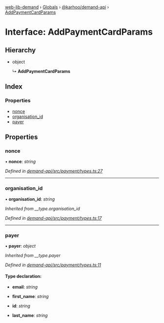[web-lib-demand](../README.md) › [Globals](../globals.md) › [@karhoo/demand-api](../modules/_karhoo_demand_api.md) › [AddPaymentCardParams](_karhoo_demand_api.addpaymentcardparams.md)

# Interface: AddPaymentCardParams

## Hierarchy

* object

  ↳ **AddPaymentCardParams**

## Index

### Properties

* [nonce](_karhoo_demand_api.addpaymentcardparams.md#nonce)
* [organisation_id](_karhoo_demand_api.addpaymentcardparams.md#organisation_id)
* [payer](_karhoo_demand_api.addpaymentcardparams.md#payer)

## Properties

###  nonce

• **nonce**: *string*

*Defined in [demand-api/src/payment/types.ts:27](https://github.com/karhoo/web-lib-demand/blob/f775a07/packages/demand-api/src/payment/types.ts#L27)*

___

###  organisation_id

• **organisation_id**: *string*

*Inherited from __type.organisation_id*

*Defined in [demand-api/src/payment/types.ts:17](https://github.com/karhoo/web-lib-demand/blob/f775a07/packages/demand-api/src/payment/types.ts#L17)*

___

###  payer

• **payer**: *object*

*Inherited from __type.payer*

*Defined in [demand-api/src/payment/types.ts:11](https://github.com/karhoo/web-lib-demand/blob/f775a07/packages/demand-api/src/payment/types.ts#L11)*

#### Type declaration:

* **email**: *string*

* **first_name**: *string*

* **id**: *string*

* **last_name**: *string*
